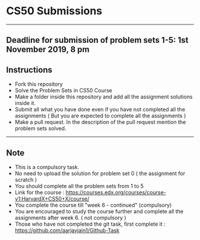 # CS50 Submissions

---

## Deadline for submission of problem sets 1-5: 1st November 2019, 8 pm

## Instructions

- Fork this repository
- Solve the Problem Sets in CS50 Course
- Make a folder inside this repository and add all the assignment solutions inside it.
- Submit all what you have done even if you have not completed all the assignments ( But you are expected to complete all the assignments )
- Make a pull request. In the description of the pull request mention the problem sets solved.

---

## Note

- This is a compulsory task.
- No need to upload the solution for problem set 0 ( the assignment for scratch )
- You should complete all the problem sets from 1 to 5
- Link for the course : <https://courses.edx.org/courses/course-v1:HarvardX+CS50+X/course/>
- You complete the course till "week 6 - continued" (compulsory)
- You are encouraged to study the course further and complete all the assignments after week 6. ( not compulsory )
- Those who have not completed the git task, first complete it : <https://github.com/aarjavjain1/Github-Task>
